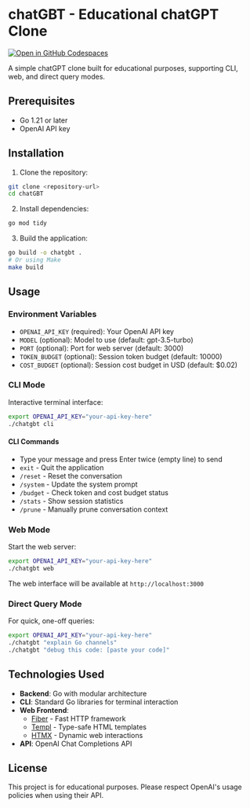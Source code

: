# chatGBT - Educational chatGPT Clone
[![Open in GitHub Codespaces](https://github.com/codespaces/badge.svg)](https://codespaces.new/nleiva/chatGBT?quickstart=1)

A simple chatGPT clone built for educational purposes, supporting CLI, web, and direct query modes.

## Prerequisites

- Go 1.21 or later
- OpenAI API key

## Installation

1. Clone the repository:
```bash
git clone <repository-url>
cd chatGBT
```

2. Install dependencies:
```bash
go mod tidy
```

3. Build the application:
```bash
go build -o chatgbt .
# Or using Make
make build
```

## Usage

### Environment Variables

- `OPENAI_API_KEY` (required): Your OpenAI API key
- `MODEL` (optional): Model to use (default: gpt-3.5-turbo)
- `PORT` (optional): Port for web server (default: 3000)
- `TOKEN_BUDGET` (optional): Session token budget (default: 10000)
- `COST_BUDGET` (optional): Session cost budget in USD (default: $0.02)

### CLI Mode

Interactive terminal interface:

```bash
export OPENAI_API_KEY="your-api-key-here"
./chatgbt cli
```

#### CLI Commands

- Type your message and press Enter twice (empty line) to send
- `exit` - Quit the application
- `/reset` - Reset the conversation
- `/system` - Update the system prompt
- `/budget` - Check token and cost budget status
- `/stats` - Show session statistics
- `/prune` - Manually prune conversation context

### Web Mode

Start the web server:

```bash
export OPENAI_API_KEY="your-api-key-here"
./chatgbt web
```

The web interface will be available at `http://localhost:3000`

### Direct Query Mode

For quick, one-off queries:

```bash
export OPENAI_API_KEY="your-api-key-here"
./chatgbt "explain Go channels"
./chatgbt "debug this code: [paste your code]"
```

## Technologies Used

- **Backend**: Go with modular architecture
- **CLI**: Standard Go libraries for terminal interaction
- **Web Frontend**: 
  - [Fiber](https://github.com/gofiber/fiber) - Fast HTTP framework
  - [Templ](https://github.com/a-h/templ) - Type-safe HTML templates
  - [HTMX](https://htmx.org/) - Dynamic web interactions
- **API**: OpenAI Chat Completions API

## License

This project is for educational purposes. Please respect OpenAI's usage policies when using their API.
